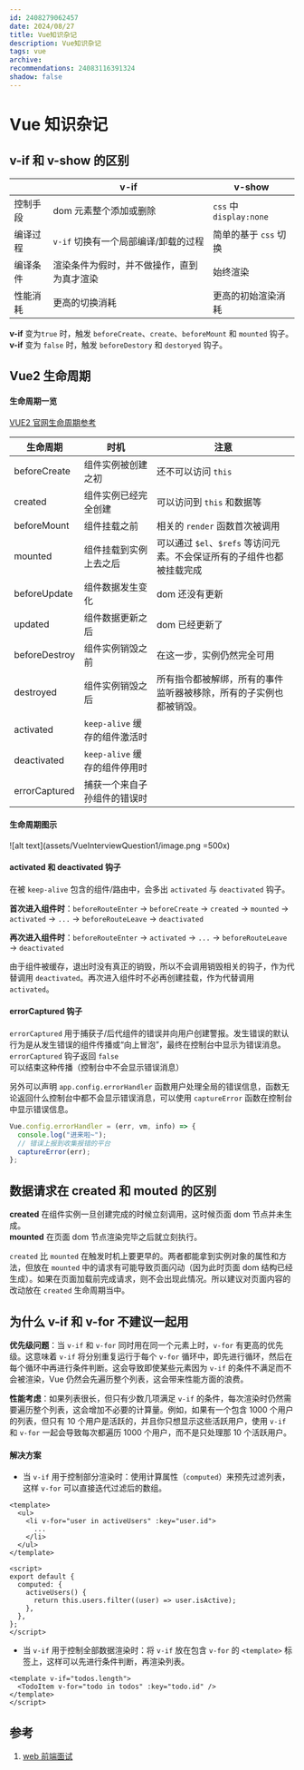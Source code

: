 ```yaml
---
id: 2408279062457
date: 2024/08/27
title: Vue知识杂记
description: Vue知识杂记
tags: vue
archive:
recommendations: 24083116391324
shadow: false
---
```


# Vue 知识杂记

## v-if 和 v-show 的区别

|          | v-if                                       | v-show                  |
| -------- | ------------------------------------------ | ----------------------- |
| 控制手段 | dom 元素整个添加或删除                     | `css` 中 `display:none` |
| 编译过程 | `v-if` 切换有一个局部编译/卸载的过程       | 简单的基于 `css` 切换   |
| 编译条件 | 渲染条件为假时，并不做操作，直到为真才渲染 | 始终渲染                |
| 性能消耗 | 更高的切换消耗                             | 更高的初始渲染消耗      |

**v-if** 变为`true` 时，触发 `beforeCreate`、`create`、`beforeMount` 和 `mounted` 钩子。  
**v-if** 变为 `false` 时，触发 `beforeDestory` 和 `destoryed` 钩子。

## Vue2 生命周期

#### 生命周期一览

[VUE2 官网生命周期参考](https://v2.cn.vuejs.org/v2/api/#%E9%80%89%E9%A1%B9-%E7%94%9F%E5%91%BD%E5%91%A8%E6%9C%9F%E9%92%A9%E5%AD%90)

| 生命周期      | 时机                          | 注意                                                                   |
| ------------- | ----------------------------- | ---------------------------------------------------------------------- |
| beforeCreate  | 组件实例被创建之初            | 还不可以访问 `this`                                                    |
| created       | 组件实例已经完全创建          | 可以访问到 `this` 和数据等                                             |
| beforeMount   | 组件挂载之前                  | 相关的 `render` 函数首次被调用                                         |
| mounted       | 组件挂载到实例上去之后        | 可以通过 `$el`、`$refs` 等访问元素。不会保证所有的子组件也都被挂载完成 |
| beforeUpdate  | 组件数据发生变化              | dom 还没有更新                                                         |
| updated       | 组件数据更新之后              | dom 已经更新了                                                         |
| beforeDestroy | 组件实例销毁之前              | 在这一步，实例仍然完全可用                                             |
| destroyed     | 组件实例销毁之后              | 所有指令都被解绑，所有的事件监听器被移除，所有的子实例也都被销毁。     |
| activated     | `keep-alive` 缓存的组件激活时 |
| deactivated   | `keep-alive` 缓存的组件停用时 |
| errorCaptured | 捕获一个来自子孙组件的错误时  |

#### 生命周期图示

![alt text](assets/VueInterviewQuestion1/image.png =500x)

#### activated 和 deactivated 钩子

在被 `keep-alive` 包含的组件/路由中，会多出 `activated` 与 `deactivated` 钩子。

**首次进入组件时**：`beforeRouteEnter` → `beforeCreate` → `created` → `mounted` → `activated` → `...` → `beforeRouteLeave` → `deactivated`

**再次进入组件时**：`beforeRouteEnter` → `activated` → `...` → `beforeRouteLeave` → `deactivated`

由于组件被缓存，退出时没有真正的销毁，所以不会调用销毁相关的钩子，作为代替调用 `deactivated`。再次进入组件时不必再创建挂载，作为代替调用 `activated`。

#### errorCaptured 钩子

`errorCaptured` 用于捕获子/后代组件的错误并向用户创建警报。发生错误的默认行为是从发生错误的组件传播或“向上冒泡”，最终在控制台中显示为错误消息。`errorCaptured` 钩子返回 `false` 可以结束这种传播（控制台中不会显示错误消息）

另外可以声明 `app.config.errorHandler` 函数用户处理全局的错误信息，函数无论返回什么控制台中都不会显示错误消息，可以使用 `captureError` 函数在控制台中显示错误信息。

```js
Vue.config.errorHandler = (err, vm, info) => {
  console.log("进来啦~");
  // 错误上报到收集报错的平台
  captureError(err);
};
```

## 数据请求在 created 和 mouted 的区别

**created** 在组件实例一旦创建完成的时候立刻调用，这时候页面 dom 节点并未生成。  
**mounted** 在页面 dom 节点渲染完毕之后就立刻执行。

`created` 比 `mounted` 在触发时机上要更早的。两者都能拿到实例对象的属性和方法，但放在 `mounted` 中的请求有可能导致页面闪动（因为此时页面 dom 结构已经生成）。如果在页面加载前完成请求，则不会出现此情况。所以建议对页面内容的改动放在 `created` 生命周期当中。

## 为什么 v-if 和 v-for 不建议一起用

**优先级问题**：当 `v-if` 和 `v-for` 同时用在同一个元素上时，`v-for` 有更高的优先级。这意味着 `v-if` 将分别重复运行于每个 `v-for` 循环中，即先进行循环，然后在每个循环中再进行条件判断。这会导致即使某些元素因为 `v-if` 的条件不满足而不会被渲染，Vue 仍然会先遍历整个列表，这会带来性能方面的浪费。

**性能考虑**：如果列表很长，但只有少数几项满足 `v-if` 的条件，每次渲染时仍然需要遍历整个列表，这会增加不必要的计算量。例如，如果有一个包含 1000 个用户的列表，但只有 10 个用户是活跃的，并且你只想显示这些活跃用户，使用 `v-if` 和 `v-for` 一起会导致每次都遍历 1000 个用户，而不是只处理那 10 个活跃用户。

#### 解决方案

- 当 `v-if` 用于控制部分渲染时：使用计算属性（`computed`）来预先过滤列表，这样 `v-for` 可以直接迭代过滤后的数组。

```vue
<template>
  <ul>
    <li v-for="user in activeUsers" :key="user.id">
      ...
    </li>
  </ul>
</template>

<script>
export default {
  computed: {
    activeUsers() {
      return this.users.filter((user) => user.isActive);
    },
  },
};
</script>
```

- 当 `v-if` 用于控制全部数据渲染时：将 `v-if` 放在包含 `v-for` 的 `<template>` 标签上，这样可以先进行条件判断，再渲染列表。

```vue
<template v-if="todos.length">
  <TodoItem v-for="todo in todos" :key="todo.id" />
</template>
</script>
```

## 参考

1. [web 前端面试](https://vue3js.cn/interview/vue/vue.html)
